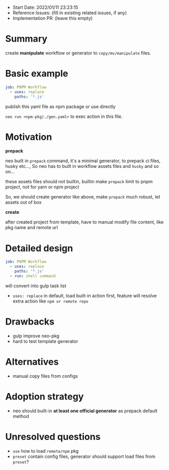 - Start Date: 2022/01/11 23:23:15
- Reference Issues: (fill in existing related issues, if any)
- Implementation PR: (leave this empty)

# Summary

create **manipulate** workflow or generator to `copy/mv/manipulate` files.

# Basic example

```yaml
job: PNPM Workflow
  - uses: replace
    paths: '*.js'
```

publish this yaml file as npm package or use directly

`neo run <npm-pkg|./gen.yaml>` to exec action in this file.

# Motivation

**prepack**

neo built in `prepack` command, it's a minimal generator, to prepack ci files, husky etc..., So neo has to built in workflow assets files and `husky` and so on...

these assets files should not builtin, builtin make `prepack` limit to pnpm project, not for yarn or npm project

So, we should create generator like above, make `prepack` much robust, let assets out of box

**create**

after created project from template, have to manual modify file content, like pkg name and remote url

# Detailed design

```yaml
job: PNPM Workflow
  - uses: replace
    paths: '*.js'
  - run: shell command
```

will convert into gulp task list

- `uses: replace` in default, load built-in action first, feature will resolve extra action like `npm or remote repo`
# Drawbacks

- gulp improve neo-pkg
- hard to test template generator

# Alternatives

- manual copy files from configs

# Adoption strategy

- neo should built-in **at least one official generator** as prepack default method

# Unresolved questions

- `use` how to load `remote/npm` pkg
- `preset` contain config files, generator should support load files from `preset`?